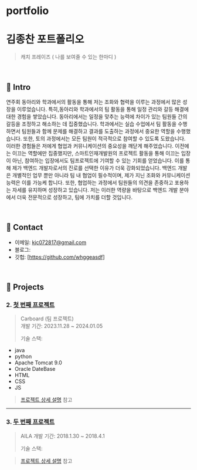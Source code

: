 # portfolio
# 김종찬 포트폴리오
>캐치 프레이즈 ( 나를 보여줄 수 있는 한마디 )
>

</br>

## :pushpin: Intro
연주회 동아리와 학과에서의 활동을 통해 저는 조화와 협력을 이루는 과정에서 많은 성장을 이루었습니다. 특히,동아리와 학과에서의 팀 활동을 통해 일정 관리와 갈등 해결에 대한 경험을 쌓았습니다. 동아리에서는 일정을 맞추는 능력에 차이가 있는 팀원들 간의 갈등을 조정하고 해소하는 데 집중했습니다.
학과에서는 실습 수업에서 팀 활동을 수행하면서 팀원들과 함께 문제를 해결하고 결과를 도출하는 과정에서 중요한 역할을 수행했습니다. 또한, 토의 과정에서는 모든 팀원이 적극적으로 참여할 수 있도록 도왔습니다.
이러한 경험들은 저에게 협업과 커뮤니케이션의 중요성을 깨닫게 해주었습니다. 이전에는 이끄는 역할에만 집중했지만, 스마트인재개발원의 프로젝트 활동을 통해 이끄는 입장이 아닌, 참여하는 입장에서도 팀프로젝트에 기여할 수 있는 기회를 얻었습니다. 이를 통해 제가 백엔드 개발자로서의 진로를 선택한 이유가 더욱 강화되었습니다. 백엔드 개발은 개별적인 업무 뿐만 아니라 팀 내 협업이 필수적이며, 제가 지닌 조화와 커뮤니케이션 능력은 이를 가능케 합니다. 또한, 협업하는 과정에서 팀원들의 의견을 존중하고 포용하는 자세를 유지하며 성장하고 있습니다. 저는 이러한 역량을 바탕으로 백엔드 개발 분야에서 더욱 전문적으로 성장하고, 팀에 가치를 더할 것입니다.

</br>

## :pushpin: Contact
- 이메일: kjc072817@gmail.com
- 블로그: 
- 깃헙: [https://github.com/whggeasdf]

</br>

## :pushpin: Projects
### 2. [첫 번째 프로젝트](https://github.com/JungHyung2/gitio.io)
>Carboard  (팀 프로젝트)  
>개발 기간: 2023.11.28 ~ 2024.01.05  
>  
>기술 스택:  
  - java 
  - python
  - Apache Tomcat 9.0
  - Oracle DateBase
  - HTML
  - CSS
  - JS

>  
>[프로젝트 상세 설명](https://github.com/SMHRD-2021-KDT-AI-16/Intgram_Repo/blob/master/README.md) 참고

---

### 3. [두 번째 프로젝트](https://github.com/JungHyung2/gitio.io)
>AILA 
>개발 기간: 2018.1.30 ~ 2018.4.1
>  
>기술 스택:  

>  
>[프로젝트 상세 설명]() 참고
